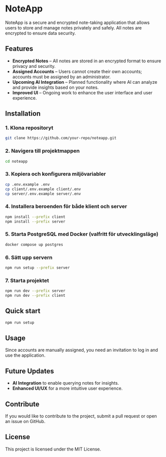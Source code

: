 # NoteApp

NoteApp is a secure and encrypted note-taking application that allows users to store and manage notes privately and safely. All notes are encrypted to ensure data security.

## Features

- **Encrypted Notes** – All notes are stored in an encrypted format to ensure privacy and security.
- **Assigned Accounts** – Users cannot create their own accounts; accounts must be assigned by an administrator.
- **Upcoming AI Integration** – Planned functionality where AI can analyze and provide insights based on your notes.
- **Improved UI** – Ongoing work to enhance the user interface and user experience.

## Installation

### 1. Klona repositoryt

```sh
git clone https://github.com/your-repo/noteapp.git
```

### 2. Navigera till projektmappen

```sh
cd noteapp
```

### 3. Kopiera och konfigurera miljövariabler

```sh
cp .env.example .env
cp client/.env.example client/.env
cp server/.env.example server/.env
```

### 4. Installera beroenden för både klient och server

```sh
npm install --prefix client
npm install --prefix server
```

### 5. Starta PostgreSQL med Docker (valfritt för utvecklingsläge)

```sh
docker compose up postgres
```

### 6. Sätt upp servern

```sh
npm run setup --prefix server
```

### 7. Starta projektet

```sh
npm run dev --prefix server
npm run dev --prefix client
```

## Quick start

```sh
npm run setup
```

## Usage

Since accounts are manually assigned, you need an invitation to log in and use the application.

## Future Updates

- **AI Integration** to enable querying notes for insights.
- **Enhanced UI/UX** for a more intuitive user experience.

## Contribute

If you would like to contribute to the project, submit a pull request or open an issue on GitHub.

## License

This project is licensed under the MIT License.
